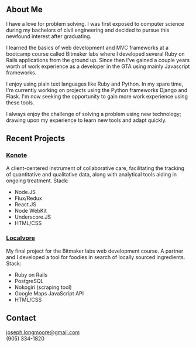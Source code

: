 ## About Me

I have a love for problem solving. I was first exposed to computer science during my bachelors of civil engineering and decided to pursue this newfound interest after graduating. 

I learned the basics of web development and MVC frameworks at a bootcamp course called Bitmaker labs where I developed several Ruby on Rails applications from the ground up. Since then I've gained a couple years worth of work experience as a developer in the GTA using mainly Javascript frameworks.

I enjoy using plain text languages like Ruby and Python. In my spare time, I'm currently working on projects using the Python frameworks Django and Flask. I'm now seeking the opportunity to gain more work experience using these tools.

I always enjoy the challenge of solving a problem using new technology; drawing upon my experience to learn new tools and adapt quickly.

## Recent Projects

### [Konote](http://konote.ca)
A client-centered instrument of collaborative care, facilitating the tracking of quantitative and qualitative data, along with analytical tools aiding in ongoing treatment.
Stack:
- Node.JS
- Flux/Redux
- React.JS
- Node WebKit
- Underscore.JS
- HTML/CSS

### [Localvore](http://localvore.herokuapp.com)
My final project for the Bitmaker labs web development course. A partner and I developed a tool for foodies in search of locally sourced ingredients.
Stack:
- Ruby on Rails
- PostgreSQL
- Nokogiri (scraping tool)
- Google Maps JavaScript API
- HTML/CSS

## Contact

joseph.longmoore@gmail.com  
(905) 334-1820
